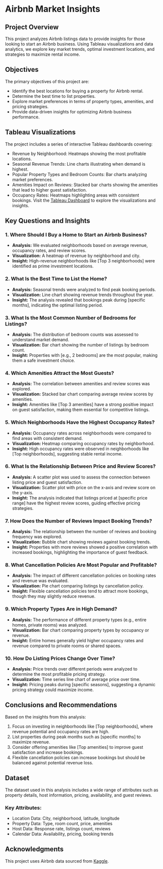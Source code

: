 # Airbnb Market Insights

## Project Overview
This project analyzes Airbnb listings data to provide insights for those looking to start an Airbnb business. Using Tableau visualizations and data analytics, we explore key market trends, optimal investment locations, and strategies to maximize rental income.

## Objectives
The primary objectives of this project are:
- Identify the best locations for buying a property for Airbnb rental.
- Determine the best time to list properties.
- Explore market preferences in terms of property types, amenities, and pricing strategies.
- Provide data-driven insights for optimizing Airbnb business performance.

## Tableau Visualizations
The project includes a series of interactive Tableau dashboards covering:
- Revenue by Neighborhood: Heatmaps showing the most profitable locations.
- Seasonal Revenue Trends: Line charts illustrating when demand is highest.
- Popular Property Types and Bedroom Counts: Bar charts analyzing market preferences.
- Amenities Impact on Reviews: Stacked bar charts showing the amenities that lead to higher guest satisfaction.
- Occupancy Rates: Heatmaps highlighting areas with consistent bookings.
Visit the [Tableau Dashboard](https://public.tableau.com/app/profile/farid.ghorbani/viz/shared/FDN762Z7C) to explore the visualizations and insights.

## Key Questions and Insights

### 1. Where Should I Buy a Home to Start an Airbnb Business?
- **Analysis:** We evaluated neighborhoods based on average revenue, occupancy rates, and review scores.
- **Visualization:** A heatmap of revenue by neighborhood and city.
- **Insight:** High-revenue neighborhoods like [Top 3 neighborhoods] were identified as prime investment locations.

### 2. What Is the Best Time to List the Home?
- **Analysis:** Seasonal trends were analyzed to find peak booking periods.
- **Visualization:** Line chart showing revenue trends throughout the year.
- **Insight:** The analysis revealed that bookings peak during [specific months], indicating the optimal listing period.

### 3. What Is the Most Common Number of Bedrooms for Listings?
- **Analysis:** The distribution of bedroom counts was assessed to understand market demand.
- **Visualization:** Bar chart showing the number of listings by bedroom count.
- **Insight:** Properties with [e.g., 2 bedrooms] are the most popular, making them a safe investment choice.

### 4. Which Amenities Attract the Most Guests?
- **Analysis:** The correlation between amenities and review scores was explored.
- **Visualization:** Stacked bar chart comparing average review scores by amenities.
- **Insight:** Amenities like [Top 3 amenities] have a strong positive impact on guest satisfaction, making them essential for competitive listings.

### 5. Which Neighborhoods Have the Highest Occupancy Rates?
- **Analysis:** Occupancy rates across neighborhoods were compared to find areas with consistent demand.
- **Visualization:** Heatmap comparing occupancy rates by neighborhood.
- **Insight:** High occupancy rates were observed in neighborhoods like [Top neighborhoods], suggesting stable rental income.

### 6. What Is the Relationship Between Price and Review Scores?
- **Analysis:** A scatter plot was used to assess the connection between listing price and guest satisfaction.
- **Visualization:** Scatter plot with price on the x-axis and review score on the y-axis.
- **Insight:** The analysis indicated that listings priced at [specific price range] have the highest review scores, guiding effective pricing strategies.

### 7. How Does the Number of Reviews Impact Booking Trends?
- **Analysis:** The relationship between the number of reviews and booking frequency was explored.
- **Visualization:** Bubble chart showing reviews against booking trends.
- **Insight:** Properties with more reviews showed a positive correlation with increased bookings, highlighting the importance of guest feedback.

### 8. What Cancellation Policies Are Most Popular and Profitable?
- **Analysis:** The impact of different cancellation policies on booking rates and revenue was evaluated.
- **Visualization:** Pie chart comparing listings by cancellation policy.
- **Insight:** Flexible cancellation policies tend to attract more bookings, though they may slightly reduce revenue.

### 9. Which Property Types Are in High Demand?
- **Analysis:** The performance of different property types (e.g., entire homes, private rooms) was analyzed.
- **Visualization:** Bar chart comparing property types by occupancy or revenue.
- **Insight:** Entire homes generally yield higher occupancy rates and revenue compared to private rooms or shared spaces.

### 10. How Do Listing Prices Change Over Time?
- **Analysis:** Price trends over different periods were analyzed to determine the most profitable pricing strategy.
- **Visualization:** Time series line chart of average price over time.
- **Insight:** Pricing peaks during [specific seasons], suggesting a dynamic pricing strategy could maximize income.

## Conclusions and Recommendations
Based on the insights from this analysis:
1. Focus on investing in neighborhoods like [Top neighborhoods], where revenue potential and occupancy rates are high.
2. List properties during peak months such as [specific months] to maximize revenue.
3. Consider offering amenities like [Top amenities] to improve guest satisfaction and increase bookings.
4. Flexible cancellation policies can increase bookings but should be balanced against potential revenue loss.

## Dataset
The dataset used in this analysis includes a wide range of attributes such as property details, host information, pricing, availability, and guest reviews.

### Key Attributes:
- Location Data: City, neighborhood, latitude, longitude
- Property Data: Type, room count, price, amenities
- Host Data: Response rate, listings count, reviews
- Calendar Data: Availability, pricing, booking trends

## Acknowledgments
This project uses Airbnb data sourced from [Kaggle](https://www.kaggle.com/datasets/airbnb/seattle).
